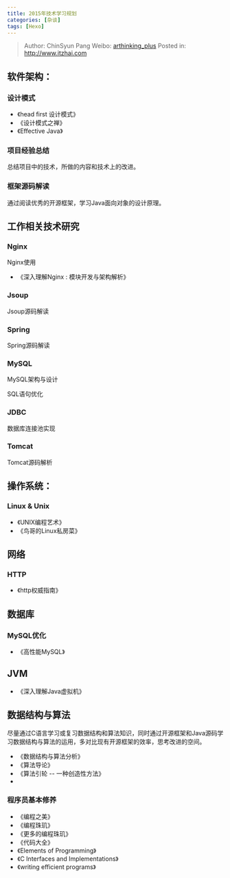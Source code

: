 ```yaml
---
title: 2015年技术学习规划
categories: [杂谈]
tags: [Hexo]
---
```


> Author: ChinSyun Pang
> Weibo: [arthinking_plus](http://weibo.com/arthinkingplus)
> Posted in: http://www.itzhai.com

## 软件架构：
### 设计模式 
   
* 《head first 设计模式》
* 《设计模式之禅》
* 《Effective Java》
 
### 项目经验总结    
总结项目中的技术，所做的内容和技术上的改进。

### 框架源码解读
通过阅读优秀的开源框架，学习Java面向对象的设计原理。

## 工作相关技术研究
### Nginx  
Nginx使用   

* 《深入理解Nginx : 模块开发与架构解析》

### Jsoup  
Jsoup源码解读    

### Spring
Spring源码解读    

### MySQL  
MySQL架构与设计  
 
SQL语句优化    

### JDBC

数据库连接池实现

### Tomcat
Tomcat源码解析

## 操作系统：
### Linux & Unix
* 《UNIX编程艺术》
* 《鸟哥的Linux私房菜》

## 网络
### HTTP
* 《http权威指南》

## 数据库
### MySQL优化

* 《高性能MySQL》

## JVM

* 《深入理解Java虚拟机》

## 数据结构与算法
尽量通过C语言学习或复习数据结构和算法知识，同时通过开源框架和Java源码学习数据结构与算法的运用，多对比现有开源框架的效率，思考改进的空间。

* 《数据结构与算法分析》
* 《算法导论》
* 《算法引轮 -- 一种创造性方法》
* 

### 程序员基本修养
* 《编程之美》
* 《编程珠玑》
* 《更多的编程珠玑》
* 《代码大全》
* 《Elements of Programming》
* 《C Interfaces and Implementations》
* 《writing efficient programs》

